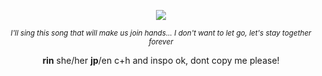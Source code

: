 <p align="center">
    
    
<img src="https://files.catbox.moe/c2z5vw.gif">

</p>


 <p align="center"><sub><i>I'll sing this song that will make us join hands...
 I don't want to let go, let's stay together forever</i></sub>
 </p>

<p align="center"><b>rin</b> she/her <b>jp</b>/en
c+h and inspo ok, dont copy me please!
</p>    

